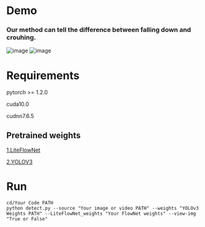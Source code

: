 # Demo

### Our method can tell the difference between falling down and crouhing.

![image](https://github.com/xiaobin1231/Fall-Detection-By-YOLOV3-and-LiteFlowNet/blob/master/fall%20down.gif)
![image](https://github.com/xiaobin1231/Fall-Detection-By-YOLOV3-and-LiteFlowNet/blob/master/normal.gif)

# Requirements

pytorch >= 1.2.0

cuda10.0

cudnn7.6.5



## Pretrained weights

[1.LiteFlowNet](https://drive.google.com/open?id=10stKXIifdceZXqBZ89rfBYyUySK3PcxH)


[2.YOLOV3](https://drive.google.com/open?id=10stKXIifdceZXqBZ89rfBYyUySK3PcxH)




# Run
```
cd/Your Code PATH
python detect.py --source "Your image or video PATH" --weights "YOLOv3 Weights PATH" --LiteFlowNet_weights "Your FlowNet weights" --view-img "True or False"
```